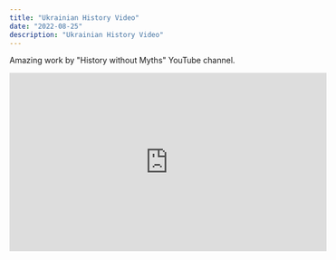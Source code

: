 ```yaml
---
title: "Ukrainian History Video"
date: "2022-08-25"
description: "Ukrainian History Video"
---
```


Amazing work by "History without Myths" YouTube channel.

<iframe width="560" height="315" src="https://www.youtube.com/embed/Kp2Q5bqMltM" frameborder="0" allow="accelerometer; autoplay; encrypted-media; gyroscope; picture-in-picture" allowfullscreen></iframe>
